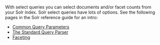 With select queries you can select documents and/or facet counts from your Solr index. Solr select queries have lots of options. See the following pages in the Solr reference guide for an intro:

- [Common Query Parameters](https://lucene.apache.org/solr/guide/common-query-parameters.html)
- [The Standard Query Parser](https://lucene.apache.org/solr/guide/the-standard-query-parser.html)
- [Faceting](https://lucene.apache.org/solr/guide/faceting.html)
